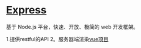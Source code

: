 # [Express](http://www.expressjs.com.cn/)

基于 Node.js 平台，快速、开放、极简的 web 开发框架。

1.提供restful的API
2。服务器端渲染[vue项目](https://github.com/vuejs/vue-hackernews-2.0)